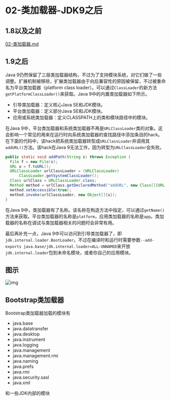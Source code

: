 # 02-类加载器-JDK9之后

## 1.8以及之前

 [02-类加载器.md](02-类加载器.md) 

## 1.9之后

Java 9仍然保留了三层类加载器结构，不过为了支持模块系统，对它们做了一些调整。扩展机制被移除，扩展类加载器由于向后兼容性的原因被保留，不过被重命名为平台类加载器（platform class loader）。可以通过`ClassLoader`的新方法`getPlatformClassLoader()`来获取。Java 9中的内置类加载器如下所示。

- 引导类加载器：定义核心Java SE和JDK模块。
- 平台类加载器：定义部分Java SE和JDK模块。
- 应用或系统类加载器：定义CLASSPATH上的类和模块路径中的模块。

在Java 9中，平台类加载器和系统类加载器不再是`URLClassLoader`类的对象。这会影响一个常见的用来在运行时向系统类加载器的查找路径中添加条目的hack。在下面的代码中，该hack把系统类加载器转型成`URLClassLoader`并调用其`addURL()`方法。该hack在Java 9无法工作，因为转型为`URLClassLoader`会失败。

```java
public static void addPath(String s) throws Exception {
  File f = new File(s);
  URL u = f.toURL();
  URLClassLoader urlClassLoader = (URLClassLoader)
      ClassLoader.getSystemClassLoader();
  Class urlClass = URLClassLoader.class;
  Method method = urlClass.getDeclaredMethod("addURL", new Class[]{URL.class});
  method.setAccessible(true);
  method.invoke(urlClassLoader, new Object[]{u});
}
```

在Java 9中，类加载器有了名称。该名称在构造方法中指定，可以通过`getName()`方法来获取。平台类加载器的名称是`platform`，应用类加载器的名称是`app`。类加载器的名称在调试与类加载器相关的问题时会非常有用。

最后再补充一点，Java 9中可以访问到引导类加载器了，即`jdk.internal.loader.BootLoader`。不过在编译时和运行时需要参数`--add-exports java.base/jdk.internal.loader=ALL-UNNAMED`来开放`jdk.internal.loader`包到未命名模块，或者你自己的应用模块。

## 图示

![img](../../assets/285eb595714a7a83d89edc3c0ac7bf9c.png)

## Bootstrap类加载器

Bootstrap类加载器加载的模块有

- java.base
- java.datatransfer
- java.desktop
- java.instrument
- java.logging
- java.management
- java.management.rmi
- java.naming
- java.prefs
- java.rmi
- java.security.sasl
- java.xml

和一些JDK内部的模块

